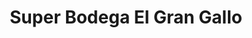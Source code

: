 ---
title: "Super Bodega El Gran Gallo"
url: /retalhuleu/super-bodega-el-gran-gallo/
shop: supermercado
---